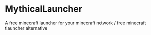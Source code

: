 # MythicalLauncher
A free minecraft launcher for your minecraft network / free minecraft tlauncher alternative
